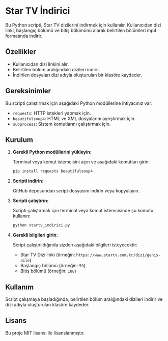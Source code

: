 # Star TV İndirici

Bu Python scripti, Star TV dizilerini indirmek için kullanılır. Kullanıcıdan dizi linki, başlangıç bölümü ve bitiş bölümünü alarak belirtilen bölümleri mp4 formatında indirir.

## Özellikler
- Kullanıcıdan dizi linkini alır.
- Belirtilen bölüm aralığındaki dizileri indirir.
- İndirilen dosyaları dizi adıyla oluşturulan bir klasöre kaydeder.

## Gereksinimler

Bu scripti çalıştırmak için aşağıdaki Python modüllerine ihtiyacınız var:

- `requests`: HTTP istekleri yapmak için.
- `beautifulsoup4`: HTML ve XML dosyalarını ayrıştırmak için.
- `subprocess`: Sistem komutlarını çalıştırmak için.

## Kurulum

1. **Gerekli Python modüllerini yükleyin:**

   Terminal veya komut istemcisini açın ve aşağıdaki komutları girin:

   ```bash
   pip install requests beautifulsoup4
   ```

2. **Scripti indirin:**

   GitHub deposundan script dosyasını indirin veya kopyalayın.

3. **Scripti çalıştırın:**

   Scripti çalıştırmak için terminal veya komut istemcisinde şu komutu kullanın:

   ```bash
   python startv_indirici.py
   ```

4. **Gerekli bilgileri girin:**

   Script çalıştırıldığında sizden aşağıdaki bilgileri isteyecektir:
   - Star TV Dizi linki (örneğin: `https://www.startv.com.tr/dizi/genis-aile`)
   - Başlangıç bölümü (örneğin: `59`)
   - Bitiş bölümü (örneğin: `108`)

## Kullanım

Script çalışmaya başladığında, belirtilen bölüm aralığındaki dizileri indirir ve dizi adıyla oluşturulan klasöre kaydeder.

## Lisans

Bu proje MIT lisansı ile lisanslanmıştır.
